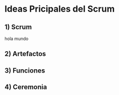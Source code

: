 # Ideas Pricipales del Scrum

## 1) Scrum

hola mundo

## 2) Artefactos

## 3) Funciones

## 4) Ceremonia

